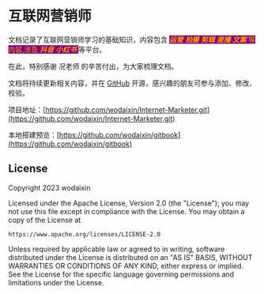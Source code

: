 # 互联网营销师

文档记录了互联网营销师学习的基础知识，内容包含 <mark style="color:orange;background-color:purple;">***运营*** ***拍摄*** ***剪辑*** ***直播*** ***文案*** 等内容,涉及 ***抖音*** ***小红书*** </mark> 等平台。

在此，特别感谢 况老师 的辛苦付出，为大家梳理文档。

文档将持续更新相关内容，并在 [GitHub](https://github.com) 开源，感兴趣的朋友可参与添加、修改、校验。

项目地址：[https://github.com/wodaixin/Internet-Marketer.git](https://github.com/wodaixin/Internet-Marketer.git)

本地搭建预览：[https://github.com/wodaixin/gitbook](https://github.com/wodaixin/gitbook)

## License

Copyright 2023 wodaixin
 
Licensed under the Apache License, Version 2.0 (the "License");
you may not use this file except in compliance with the License.
You may obtain a copy of the License at

    https://www.apache.org/licenses/LICENSE-2.0

Unless required by applicable law or agreed to in writing, software
distributed under the License is distributed on an "AS IS" BASIS,
WITHOUT WARRANTIES OR CONDITIONS OF ANY KIND, either express or implied.
See the License for the specific language governing permissions and
limitations under the License.